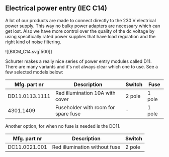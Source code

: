 ## Electrical power entry (IEC C14)
A lot of our products are made to connect directly to the 230 V electrical power supply. This way no bulky power adapters are necessary which can get lost. Also we have more control over the quality of the dc voltage by using specifically rated power supplies that have load regulation and the right kind of noise filtering.

![[BICM_C14.svg|500]]

Schurter makes a really nice series of power entry modules called D11. There are many variants and it's not always clear which one to use. See a few selected models below:

| Mfg. part nr   | Description                         | Switch | Fuse   |
| -------------- | ----------------------------------- | ------ | ------ |
| DD11.0113.1111 | Red illumination 10A with cover     | 2 pole | 1 pole |
| 4301.1409      | Fuseholder with room for spare fuse | -      | 1 pole |

Another option, for when no fuse is needed is the DC11.

| Mfg. part nr  | Description                   | Switch |
| ------------- | ----------------------------- | ------ |
| DC11.0021.001 | Red illumination without fuse | 2 pole |
